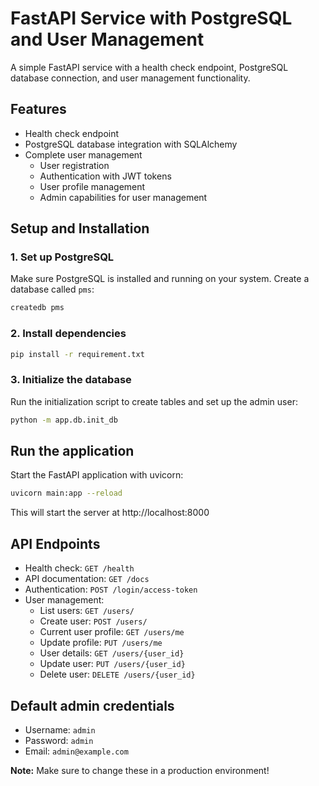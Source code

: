 # FastAPI Service with PostgreSQL and User Management

A simple FastAPI service with a health check endpoint, PostgreSQL database connection, and user management functionality.

## Features

- Health check endpoint
- PostgreSQL database integration with SQLAlchemy
- Complete user management
  - User registration
  - Authentication with JWT tokens
  - User profile management
  - Admin capabilities for user management

## Setup and Installation

### 1. Set up PostgreSQL

Make sure PostgreSQL is installed and running on your system. Create a database called `pms`:

```bash
createdb pms
```

### 2. Install dependencies

```bash
pip install -r requirement.txt
```

### 3. Initialize the database

Run the initialization script to create tables and set up the admin user:

```bash
python -m app.db.init_db
```

## Run the application

Start the FastAPI application with uvicorn:

```bash
uvicorn main:app --reload
```

This will start the server at http://localhost:8000

## API Endpoints

- Health check: `GET /health`
- API documentation: `GET /docs`
- Authentication: `POST /login/access-token`
- User management:
  - List users: `GET /users/`
  - Create user: `POST /users/`
  - Current user profile: `GET /users/me`
  - Update profile: `PUT /users/me`
  - User details: `GET /users/{user_id}`
  - Update user: `PUT /users/{user_id}`
  - Delete user: `DELETE /users/{user_id}`

## Default admin credentials

- Username: `admin`
- Password: `admin`
- Email: `admin@example.com`

**Note:** Make sure to change these in a production environment!